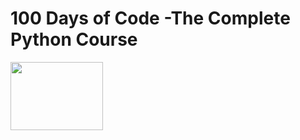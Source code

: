 # 100 Days of Code -The Complete Python Course




<a href="https://replit.com/learn/100-days-of-python" rel="nofollow"><img src="https://replit.com/public/images/100-days-of-python/about-card.png" width="148.2" height="109"></a>
